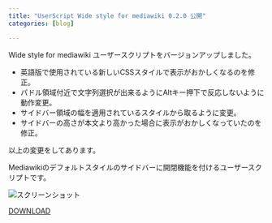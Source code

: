 ```yaml
---
title: "UserScript Wide style for mediawiki 0.2.0 公開"
categories: [blog]

---
```


Wide style for mediawiki ユーザースクリプトをバージョンアップしました。

  * 英語版で使用されている新しいCSSスタイルで表示がおかしくなるのを修正。
  * パドル領域付近で文字列選択が出来るようにAltキー押下で反応しないように動作変更。
  * サイドバー領域の幅を適用されているスタイルから取るように変更。
  * サイドバーの高さが本文より高かった場合に表示がおかしくなっていたのを修正。

以上の変更をしてあります。

Mediawikiのデフォルトスタイルのサイドバーに開閉機能を付けるユーザースクリプトです。

![][1]

 [1]: /images/2010_0524_wide_style_mediawiki.png "スクリーンショット"

[DOWNLOAD][2]

 [2]: http://userscripts.org/scripts/show/72660